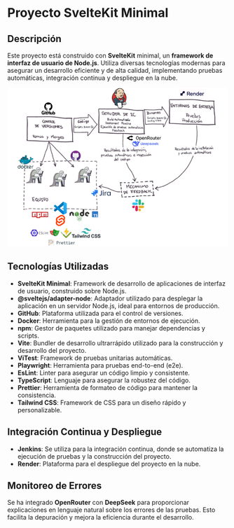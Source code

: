 # Proyecto SvelteKit Minimal

## Descripción

Este proyecto está construido con **SvelteKit** minimal, un **framework de interfaz de usuario de Node.js**. Utiliza diversas tecnologías modernas para asegurar un desarrollo eficiente y de alta calidad, implementando pruebas automáticas, integración continua y despliegue en la nube.

![Pipeline de integración continua](./images/Pipeline_CI.png)

## Tecnologías Utilizadas

- **SvelteKit Minimal**: Framework de desarrollo de aplicaciones de interfaz de usuario, construido sobre Node.js.
- **@sveltejs/adapter-node**: Adaptador utilizado para desplegar la aplicación en un servidor Node.js, ideal para entornos de producción.
- **GitHub**: Plataforma utilizada para el control de versiones.
- **Docker**: Herramienta para la gestión de entornos de ejecución.
- **npm**: Gestor de paquetes utilizado para manejar dependencias y scripts.
- **Vite**: Bundler de desarrollo ultrarrápido utilizado para la construcción y desarrollo del proyecto.
- **ViTest**: Framework de pruebas unitarias automáticas.
- **Playwright**: Herramienta para pruebas end-to-end (e2e).
- **EsLint**: Linter para asegurar un código limpio y consistente.
- **TypeScript**: Lenguaje para asegurar la robustez del código.
- **Prettier**: Herramienta de formateo de código para mantener la consistencia.
- **Tailwind CSS**: Framework de CSS para un diseño rápido y personalizable.

## Integración Continua y Despliegue

- **Jenkins**: Se utiliza para la integración continua, donde se automatiza la ejecución de pruebas y la construcción del proyecto.
- **Render**: Plataforma para el despliegue del proyecto en la nube.

## Monitoreo de Errores

Se ha integrado **OpenRouter** con **DeepSeek** para proporcionar explicaciones en lenguaje natural sobre los errores de las pruebas. Esto facilita la depuración y mejora la eficiencia durante el desarrollo.

